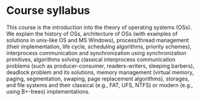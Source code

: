 # Course syllabus

This course is the introduction into the theory of operating systems (OSs). We explain the history of OSs, architecture of OSs (with examples of solutions in unix-like OS and MS Windows), process/thread management (their implementation, life cycle, scheduling algorithms, priority schemes), interprocess communication and synchronization using synchronization primitives, algorithms solving classical interprocess communication problems (such as producer-consumer, readers-writers, sleeping barbers), deadlock problem and its solutions, memory management (virtual memory, paging, segmentation, swaping, page replacement algorithms), storages, and file systems and their classical (e.g., FAT, UFS, NTFS) or modern (e.g., using B+-trees) implementations.